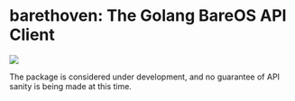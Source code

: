 # barethoven: The Golang BareOS API Client

[![](https://img.shields.io/badge/godoc-reference-5272B4.svg?style=flat-square)](https://godoc.org/github.com/myENA/barethoven)

The package is considered under development, and no guarantee of API sanity is being made at this time.